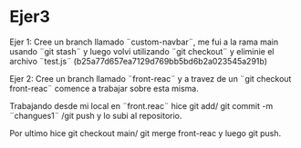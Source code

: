 # Ejer3
Ejer 1: Cree un branch llamado ¨custom-navbar¨, me fui a la rama main usando ¨git stash¨ y luego volvi utilizando ¨git checkout¨ y eliminie el archivo ¨test.js¨ (b25a77d657ea7129d769bb5bd6b2a023545a291b)

Ejer 2: Cree un branch llamado ¨front-reac¨ y a travez de un ¨git checkout front-reac¨ comence a trabajar sobre esta misma.

Trabajando desde mi local en ¨front.reac¨ hice git add/ git commit -m ¨changues1¨ /git push y lo subi al repositorio.

Por ultimo hice git checkout main/ git merge front-reac y luego git push.




